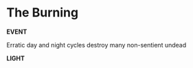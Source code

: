 <!-- .slide: data-background="#ffffff" -->
# The Burning

**EVENT**

Erratic day and night cycles destroy many non-sentient undead

**LIGHT**
